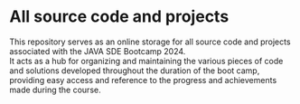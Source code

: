 # All source code and projects
This repository serves as an online storage for all source code and projects associated with the JAVA SDE Bootcamp 2024. \
It acts as a hub for organizing and maintaining the various pieces of code and solutions developed throughout the duration of the boot camp, providing easy access and reference to the progress and achievements made during the course.

